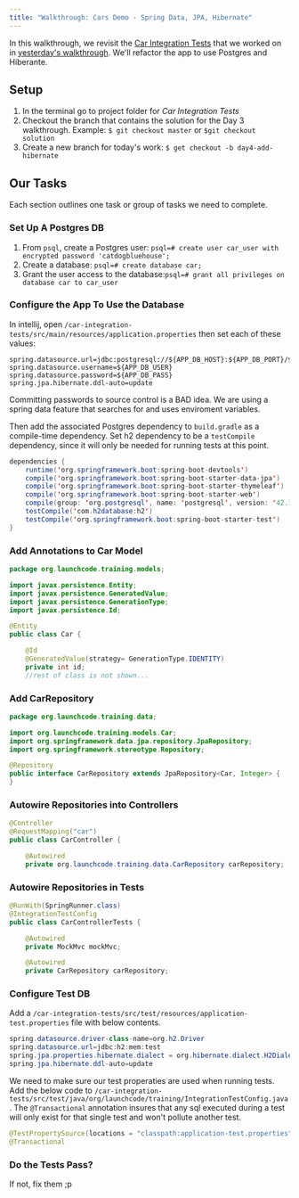 ```yaml
---
title: "Walkthrough: Cars Demo - Spring Data, JPA, Hibernate"
---
```


In this walkthrough, we revisit the [Car Integration Tests](https://gitlab.com/LaunchCodeTraining/car-integration-test-starter) that we worked on in [yesterday's walkthrough](../walkthroughs/spring-integration-tests/). We'll refactor the app to use Postgres and Hiberante.

## Setup

1. In the terminal go to project folder for *Car Integration Tests*
2. Checkout the branch that contains the solution for the Day 3 walkthrough. Example: `$ git checkout master` or `$git checkout solution`
3. Create a new branch for today's work: `$ get checkout -b day4-add-hibernate`

## Our Tasks

Each section outlines one task or group of tasks we need to complete.

### Set Up A Postgres DB

1. From `psql`, create a Postgres user: `psql=# create user car_user with encrypted password 'catdogbluehouse';`
2. Create a database: `psql=# create database car;`
3. Grant the user access to the database:`psql=# grant all privileges on database car to car_user`


### Configure the App To Use the Database

In intellij, open `/car-integration-tests/src/main/resources/application.properties` then set each of these values:

```nohighlight
spring.datasource.url=jdbc:postgresql://${APP_DB_HOST}:${APP_DB_PORT}/${APP_DB_NAME}
spring.datasource.username=${APP_DB_USER}
spring.datasource.password=${APP_DB_PASS}
spring.jpa.hibernate.ddl-auto=update
```

<aside class="aside-warning" markdown="1">
  Committing passwords to source control is a BAD idea. We are using a spring data feature that searches for and uses enviroment variables.
</aside>

Then add the associated Postgres dependency to `build.gradle` as a compile-time dependency. 
Set h2 dependency to be a `testCompile` dependency, since it will only be needed for running tests at this point.
```java
dependencies {
	runtime('org.springframework.boot:spring-boot-devtools')
	compile('org.springframework.boot:spring-boot-starter-data-jpa')
	compile('org.springframework.boot:spring-boot-starter-thymeleaf')
	compile('org.springframework.boot:spring-boot-starter-web')
	compile(group: 'org.postgresql', name: 'postgresql', version: '42.1.4')
	testCompile('com.h2database:h2')
	testCompile('org.springframework.boot:spring-boot-starter-test')
}
```

### Add Annotations to Car Model
```java
package org.launchcode.training.models;

import javax.persistence.Entity;
import javax.persistence.GeneratedValue;
import javax.persistence.GenerationType;
import javax.persistence.Id;

@Entity
public class Car {

    @Id
    @GeneratedValue(strategy= GenerationType.IDENTITY)
    private int id;
    //rest of class is not shown...
```

### Add CarRepository
```java
package org.launchcode.training.data;

import org.launchcode.training.models.Car;
import org.springframework.data.jpa.repository.JpaRepository;
import org.springframework.stereotype.Repository;

@Repository
public interface CarRepository extends JpaRepository<Car, Integer> {
}
```

### Autowire Repositories into Controllers
```java
@Controller
@RequestMapping("car")
public class CarController {

    @Autowired
    private org.launchcode.training.data.CarRepository carRepository;
```

### Autowire Repositories in Tests
```java
@RunWith(SpringRunner.class)
@IntegrationTestConfig
public class CarControllerTests {

    @Autowired
    private MockMvc mockMvc;

    @Autowired
    private CarRepository carRepository;
```

### Configure Test DB
Add a `/car-integration-tests/src/test/resources/application-test.properties` file with below contents.
```java
spring.datasource.driver-class-name=org.h2.Driver
spring.datasource.url=jdbc:h2:mem:test
spring.jpa.properties.hibernate.dialect = org.hibernate.dialect.H2Dialect
spring.jpa.hibernate.ddl-auto=update
```

We need to make sure our test properaties are used when running tests. Add the below code to `/car-integration-tests/src/test/java/org/launchcode/training/IntegrationTestConfig.java`.
The `@Transactional` annotation insures that any sql executed during a test will only exist for that single test and won't pollute another test.
```java
@TestPropertySource(locations = "classpath:application-test.properties")
@Transactional
```

### Do the Tests Pass?
If not, fix them ;p